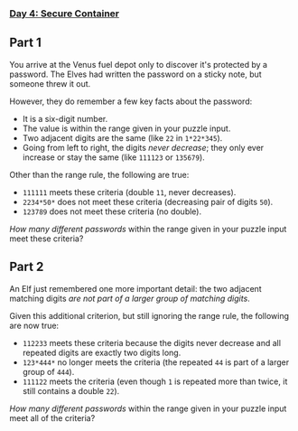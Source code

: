 ﻿### [Day 4: Secure Container](https://adventofcode.com/2019/day/4)

## Part 1
You arrive at the Venus fuel depot only to discover it's protected by a password.  The Elves had written the password on a sticky note, but someone threw it out.

However, they do remember a few key facts about the password:


 - It is a six-digit number.
 - The value is within the range given in your puzzle input.
 - Two adjacent digits are the same (like `22` in `1*22*345`).
 - Going from left to right, the digits *never decrease*; they only ever increase or stay the same (like `111123` or `135679`).

Other than the range rule, the following are true:


 - `111111` meets these criteria (double `11`, never decreases).
 - `2234*50*` does not meet these criteria (decreasing pair of digits `50`).
 - `123789` does not meet these criteria (no double).

*How many different passwords* within the range given in your puzzle input meet these criteria?


## Part 2
An Elf just remembered one more important detail: the two adjacent matching digits *are not part of a larger group of matching digits*.

Given this additional criterion, but still ignoring the range rule, the following are now true:


 - `112233` meets these criteria because the digits never decrease and all repeated digits are exactly two digits long.
 - `123*444*` no longer meets the criteria (the repeated `44` is part of a larger group of `444`).
 - `111122` meets the criteria (even though `1` is repeated more than twice, it still contains a double `22`).

*How many different passwords* within the range given in your puzzle input meet all of the criteria?
